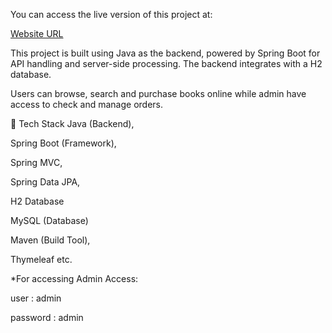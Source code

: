 You can access the live version of this project at:

[Website URL](https://bookstore-w2kn.onrender.com/)

This project is built using Java as the backend, powered by Spring Boot for API handling and server-side processing. The backend integrates with a H2 database.

Users can browse, search and purchase books online while admin have access to check and manage orders.


🚀 Tech Stack
Java (Backend),

Spring Boot (Framework),

Spring MVC,

Spring Data JPA,

H2 Database

MySQL (Database)

Maven (Build Tool),

Thymeleaf etc.

*For accessing Admin Access:

user : admin

password : admin

